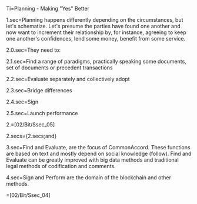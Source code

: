 Ti=Planning - Making "Yes" Better

1.sec=Planning happens differently depending on the circumstances, but let's schematize.  Let's presume the parties have found one another and now want to increment their relationship by, for instance, agreeing to keep one another's confidences, lend some money, benefit from some service.

2.0.sec=They need to:

2.1.sec=Find a range of paradigms, practically speaking some documents, set of documents or precedent transactions

2.2.sec=Evaluate separately  and collectively adopt

2.3.sec=Bridge differences

2.4.sec=Sign

2.5.sec=Launch performance

2.=[02/Bit/Ssec_05]

2.secs={2.secs;and}

3.sec=Find and Evaluate, are the focus of CommonAccord.  These functions are based on text and mostly depend on social knowledge (follow).  Find and Evaluate can be greatly improved with big data methods and traditional legal methods of codification and comments.

4.sec=Sign and Perform are the domain of the blockchain and other methods.  

=[02/Bit/Ssec_04]